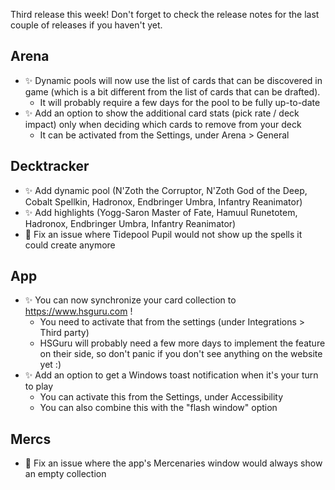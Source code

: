 Third release this week! Don't forget to check the release notes for the last couple of releases if you haven't yet.

## Arena

-   ✨ Dynamic pools will now use the list of cards that can be discovered in game (which is a bit different from the list of cards that can be drafted).
    -   It will probably require a few days for the pool to be fully up-to-date
-   ✨ Add an option to show the additional card stats (pick rate / deck impact) only when deciding which cards to remove from your deck
    -   It can be activated from the Settings, under Arena > General

## Decktracker

-   ✨ Add dynamic pool (N'Zoth the Corruptor, N'Zoth God of the Deep, Cobalt Spellkin, Hadronox, Endbringer Umbra, Infantry Reanimator)
-   ✨ Add highlights (Yogg-Saron Master of Fate, Hamuul Runetotem, Hadronox, Endbringer Umbra, Infantry Reanimator)
-   🐞 Fix an issue where Tidepool Pupil would not show up the spells it could create anymore

## App

-   ✨ You can now synchronize your card collection to https://www.hsguru.com !
    -   You need to activate that from the settings (under Integrations > Third party)
    -   HSGuru will probably need a few more days to implement the feature on their side, so don't panic if you don't see anything on the website yet :)
-   ✨ Add an option to get a Windows toast notification when it's your turn to play
    -   You can activate this from the Settings, under Accessibility
    -   You can also combine this with the "flash window" option

## Mercs

-   🐞 Fix an issue where the app's Mercenaries window would always show an empty collection
